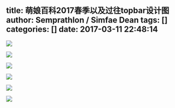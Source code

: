 title: 萌娘百科2017春季以及过往topbar设计图
author: Semprathlon / Simfae Dean
tags: []
categories: []
date: 2017-03-11 22:48:14
---
[![](https://blog.semprathlon.net/blog/uploads/2017/03/zhMoegirl17spring-1024x160.jpg)](/blog/uploads/2017/03/zhMoegirl17spring.jpg)

<!--more-->

[![](https://blog.semprathlon.net/blog/uploads/2017/03/zhMoegirl15winter-1024x160.jpg)](/blog/uploads/2017/03/zhMoegirl15winter.jpg)

[![](https://blog.semprathlon.net/blog/uploads/2017/03/zhMoegirl16fall-1024x149.jpg)](/blog/uploads/2017/03/zhMoegirl16fall.jpg)

[![](https://blog.semprathlon.net/blog/uploads/2017/03/zhMoegirl16spring.jpg)](/blog/uploads/2017/03/zhMoegirl16spring.jpg)

[![](https://blog.semprathlon.net/blog/uploads/2017/03/zhMoegirl16summer-1024x205.jpg)](/blog/uploads/2017/03/zhMoegirl16summer.jpg)

[![](https://blog.semprathlon.net/blog/uploads/2017/03/zhMoegirl16winter-1024x187.jpg)](/blog/uploads/2017/03/zhMoegirl16winter.jpg)